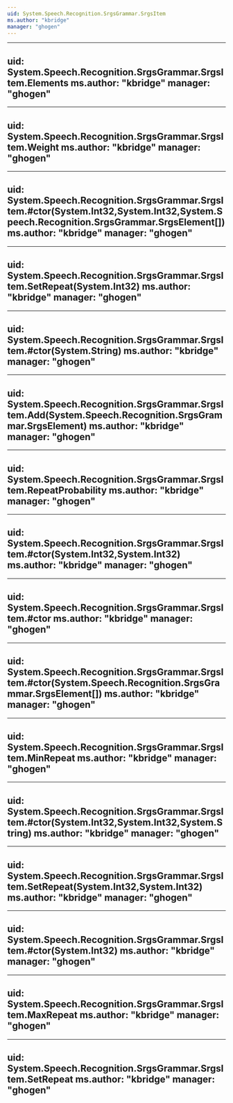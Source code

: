 ```yaml
---
uid: System.Speech.Recognition.SrgsGrammar.SrgsItem
ms.author: "kbridge"
manager: "ghogen"
---
```


---
uid: System.Speech.Recognition.SrgsGrammar.SrgsItem.Elements
ms.author: "kbridge"
manager: "ghogen"
---

---
uid: System.Speech.Recognition.SrgsGrammar.SrgsItem.Weight
ms.author: "kbridge"
manager: "ghogen"
---

---
uid: System.Speech.Recognition.SrgsGrammar.SrgsItem.#ctor(System.Int32,System.Int32,System.Speech.Recognition.SrgsGrammar.SrgsElement[])
ms.author: "kbridge"
manager: "ghogen"
---

---
uid: System.Speech.Recognition.SrgsGrammar.SrgsItem.SetRepeat(System.Int32)
ms.author: "kbridge"
manager: "ghogen"
---

---
uid: System.Speech.Recognition.SrgsGrammar.SrgsItem.#ctor(System.String)
ms.author: "kbridge"
manager: "ghogen"
---

---
uid: System.Speech.Recognition.SrgsGrammar.SrgsItem.Add(System.Speech.Recognition.SrgsGrammar.SrgsElement)
ms.author: "kbridge"
manager: "ghogen"
---

---
uid: System.Speech.Recognition.SrgsGrammar.SrgsItem.RepeatProbability
ms.author: "kbridge"
manager: "ghogen"
---

---
uid: System.Speech.Recognition.SrgsGrammar.SrgsItem.#ctor(System.Int32,System.Int32)
ms.author: "kbridge"
manager: "ghogen"
---

---
uid: System.Speech.Recognition.SrgsGrammar.SrgsItem.#ctor
ms.author: "kbridge"
manager: "ghogen"
---

---
uid: System.Speech.Recognition.SrgsGrammar.SrgsItem.#ctor(System.Speech.Recognition.SrgsGrammar.SrgsElement[])
ms.author: "kbridge"
manager: "ghogen"
---

---
uid: System.Speech.Recognition.SrgsGrammar.SrgsItem.MinRepeat
ms.author: "kbridge"
manager: "ghogen"
---

---
uid: System.Speech.Recognition.SrgsGrammar.SrgsItem.#ctor(System.Int32,System.Int32,System.String)
ms.author: "kbridge"
manager: "ghogen"
---

---
uid: System.Speech.Recognition.SrgsGrammar.SrgsItem.SetRepeat(System.Int32,System.Int32)
ms.author: "kbridge"
manager: "ghogen"
---

---
uid: System.Speech.Recognition.SrgsGrammar.SrgsItem.#ctor(System.Int32)
ms.author: "kbridge"
manager: "ghogen"
---

---
uid: System.Speech.Recognition.SrgsGrammar.SrgsItem.MaxRepeat
ms.author: "kbridge"
manager: "ghogen"
---

---
uid: System.Speech.Recognition.SrgsGrammar.SrgsItem.SetRepeat
ms.author: "kbridge"
manager: "ghogen"
---
